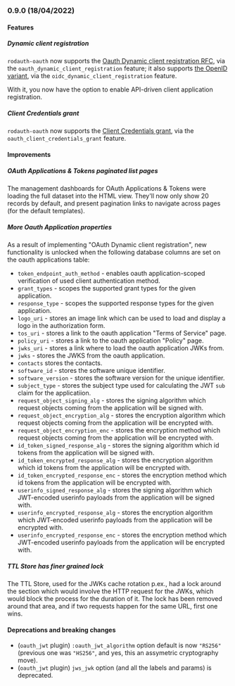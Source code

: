 ### 0.9.0 (18/04/2022)

#### Features

##### Dynamic client registration

`rodauth-oauth` now supports the [Oauth Dynamic client registration RFC](https://datatracker.ietf.org/doc/html/rfc7591), via the `oauth_dynamic_client_registration` feature; it also supports [the OpenID variant](https://openid.net/specs/openid-connect-registration-1_0.html), via the  `oidc_dynamic_client_registration` feature.

With it, you now have the option to enable API-driven client application registration.

##### Client Credentials grant

`rodauth-oauth` now supports the [Client Credentials grant](https://tools.ietf.org/html/rfc6749#section-4.4), via the `oauth_client_credentials_grant` feature.


#### Improvements

##### OAuth Applications & Tokens paginated list pages

The management dashboards for OAuth Applications & Tokens were loading the full dataset into the HTML view. They'll now only show 20 records by default, and present pagination links to navigate across pages (for the default templates).

##### More Oauth Application properties

As a result of implementing "OAuth Dynamic client registration", new functionality is unlocked when the following database columns are set on the oauth applications table:

* `token_endpoint_auth_method` - enables oauth application-scoped verification of used client authentication method.
* `grant_types` - scopes the supported grant types for the given application.
* `response_type` - scopes the supported response types for the given application.
* `logo_uri` - stores an image link which can be used to load and display a logo in the authorization form.
* `tos_uri` - stores a link to the oauth application "Terms of Service" page.
* `policy_uri` - stores a link to the oauth application "Policy" page.
* `jwks_uri` - stores a link where to load the oauth application JWKs from.
* `jwks` - stores the JWKS from the oauth application.
* `contacts` stores the contacts.
* `software_id` - stores the software unique identifier.
* `software_version` - stores the software version for the unique identifier.
* `subject_type` - stores the subject type used for calculating the JWT `sub` claim for the applicatiion.
* `request_object_signing_alg` - stores the signing algorithm which request objects coming from the application will be signed with.
* `request_object_encryption_alg` - stores the encryption algorithm which request objects coming from the application will be encrypted with.
* `request_object_encryption_enc` -  stores the encryption method which request objects coming from the application will be encrypted with.
* `id_token_signed_response_alg` - stores the signing algorithm which id tokens from the application will be signed with.
* `id_token_encrypted_response_alg` - stores the encryption algorithm which id tokens from the application will be encrypted with.
* `id_token_encrypted_response_enc` -  stores the encryption method which id tokens from the application will be encrypted with.
* `userinfo_signed_response_alg` - stores the signing algorithm which JWT-encoded userinfo payloads from the application will be signed with.
* `userinfo_encrypted_response_alg` - stores the encryption algorithm which JWT-encoded userinfo payloads from the application will be encrypted with.
* `userinfo_encrypted_response_enc` -  stores the encryption method which JWT-encoded userinfo payloads from the application will be encrypted with.


##### TTL Store has finer grained lock

The TTL Store, used for the JWKs cache rotation p.ex., had a lock around the section which would involve the HTTP request for the JWKs, which would block the process for the duration of it. The lock has been removed around that area, and if two requests happen for the same URL, first one wins.

#### Deprecations and breaking changes

* (`oauth_jwt` plugin) `:oauth_jwt_algorithm` option default is now `"RS256"` (previous one was `"HS256"`, and yes, this an assymetric cryptography move).
* (`oauth_jwt` plugin) `jws_jwk` option (and all the labels and params) is deprecated.
